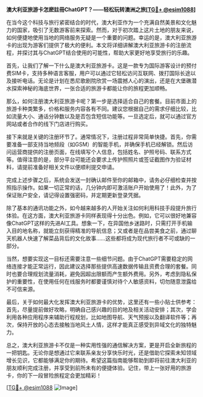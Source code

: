 **澳大利亚旅游卡怎麽註冊ChatGPT？——轻松玩转澳洲之旅[[TG💪+ @esim1088](https://t.me/s/esim1088)]**

在当今这个科技与旅行紧密结合的时代，澳大利亚作为一个充满自然美景和文化魅力的国家，吸引了无数游客前来探索。然而，对于初次踏上这片土地的朋友来说，如何便捷地使用当地的网络服务无疑是一个重要的问题。幸运的是，澳大利亚旅游卡的出现为游客们提供了极大的便利。本文将详细讲解澳大利亚旅游卡的注册流程，并探讨其与ChatGPT结合使用的可能性，帮助大家更好地享受旅行的乐趣。

首先，让我们了解一下什么是澳大利亚旅游卡。这是一款专为国际游客设计的预付费SIM卡，支持多种语言客服，用户可以通过它轻松访问互联网、拨打国际长途以及接听电话。无论是计划在悉尼歌剧院欣赏一场震撼人心的演出，还是在大堡礁潜水探索神秘的海底世界，一张合适的旅游卡都能让你的旅程更加顺畅。

那么，如何注册澳大利亚旅游卡呢？第一步是选择适合自己的套餐。目前市面上的旅游卡种类繁多，价格和服务内容各有不同。建议您根据自己的需求仔细比较，比如流量大小、通话分钟数以及是否包含短信功能等。一旦选定后，就可以通过官方网站或者合作的线下门店进行购买。

接下来就是关键的注册环节了。通常情况下，注册过程非常简单快捷。首先，你需要准备一部支持当地频段（如GSM）的智能手机，并确保手机已经解锁。然后访问运营商提供的注册页面，在线填写个人信息，包括姓名、护照号码、联系方式等。值得注意的是，部分平台可能还会要求上传护照照片或签证截图作为验证材料，请提前准备好相关文件以便顺利提交申请。

完成上述步骤之后，系统会发送一封确认邮件至你的邮箱中，请务必仔细检查并按照指示操作。如果一切正常的话，几分钟内即可激活账户开始使用了！此外，为了保证账户安全，请记得设置强密码，并定期更新登录凭据。

除了基本的通讯功能之外，如今越来越多的人开始关注如何利用科技手段提升旅行体验。在这方面，澳大利亚旅游卡同样表现得十分出色。例如，它可以很好地兼容像ChatGPT这样的先进AI工具。想象一下，在异国他乡迷路时，只需打开手机输入目的地名称，就能立刻获得精准的导航信息；又或者是在品尝美食之前，通过聊天机器人快速了解菜品背后的文化故事……这些都将成为现代旅行者不可或缺的一部分。

当然，想要实现这一目标还需要注意一些细节问题。由于ChatGPT需要稳定的网络连接才能正常运行，因此建议选择那些提供高速数据传输且资费合理的套餐。同时也要合理规划流量消耗，避免因超出限额而产生额外费用。另外，考虑到隐私保护的重要性，在使用任何在线服务时都要谨慎对待个人敏感资料，切勿随意泄露给不可信来源。

最后，关于如何最大化发挥澳大利亚旅游卡的优势，这里还有一些小贴士供参考：首先，尽量提前做好攻略，明确自己感兴趣的目的地及相关活动安排；其次，学会利用各种应用程序来辅助行程规划，比如地图导航、天气预报以及翻译软件等；再次，保持开放的心态去接触当地风土人情，这样才能真正感受到异域文化的独特魅力。

总之，澳大利亚旅游卡不仅是一种实用性强的通信解决方案，更是开启全新旅程的一把钥匙。无论你是想通过它来联系亲友分享快乐时光，还是借助它探索未知领域增长见识，它都能够满足你的期待。希望这篇指南能够帮助到即将前往澳大利亚的朋友顺利完成注册，并享受到前所未有的便捷体验。记住，带上一张好用的旅游卡，你的下一段冒险旅程定会更加精彩！

[[TG💪+ @esim1088](https://t.me/s/esim1088) ![Image](https://i.postimg.cc/4NQfJmqS/Snipaste-2025-05-13-00-14-12.png)]